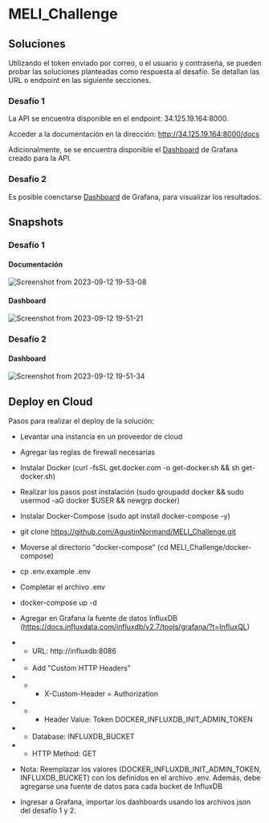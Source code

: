 # MELI_Challenge

## Soluciones

Utilizando el token enviado por correo, o el usuario y contraseña, se pueden probar las soluciones planteadas como respuesta al desafío. Se detallan las URL o endpoint en las siguiente secciones.

### Desafío 1

La API se encuentra disponible en el endpoint: 34.125.19.164:8000.

Acceder a la documentación en la dirección: http://34.125.19.164:8000/docs

Adicionalmente, se se encuentra disponible el [Dashboard](http://34.125.19.164:3000/d/d789e151-3b2f-41da-a6a4-d63afccd77fa/api-dashboard?orgId=1) de Grafana creado para la API.

### Desafío 2

Es posible coenctarse [Dashboard](http://34.125.19.164:3000/d/e8677d8e-67d0-4f6e-8415-f9c53619aba0/downtime-dashboard?orgId=1) de Grafana, para visualizar los resultados.

## Snapshots

### Desafío 1

#### Documentación
![Screenshot from 2023-09-12 19-53-08](https://github.com/AgustinNormand/MELI_Challenge/assets/48933518/8903399a-d032-480a-915b-e9575fb31e01)

#### Dashboard
![Screenshot from 2023-09-12 19-51-21](https://github.com/AgustinNormand/MELI_Challenge/assets/48933518/b77bcd1b-5518-417a-acc5-162998b1cbbd)

### Desafío 2

#### Dashboard
![Screenshot from 2023-09-12 19-51-34](https://github.com/AgustinNormand/MELI_Challenge/assets/48933518/87477786-7613-43ec-b929-8b06b1aec309)





## Deploy en Cloud

Pasos para realizar el deploy de la solución:

* Levantar una instancia en un proveedor de cloud

* Agregar las reglas de firewall necesarias

* Instalar Docker (curl -fsSL get.docker.com -o get-docker.sh && sh get-docker.sh)

* Realizar los pasos post instalación (sudo groupadd docker && sudo usermod -aG docker $USER && newgrp docker)

* Instalar Docker-Compose (sudo apt install docker-compose -y)

* git clone https://github.com/AgustinNormand/MELI_Challenge.git

* Moverse al directorio "docker-compose" (cd MELI_Challenge/docker-compose)

* cp .env.example .env

* Completar el archivo .env

* docker-compose up -d

* Agregar en Grafana la fuente de datos InfluxDB (https://docs.influxdata.com/influxdb/v2.7/tools/grafana/?t=InfluxQL)
* * URL: http://influxdb:8086
* * Add "Custom HTTP Headers"
* * * X-Custom-Header = Authorization
* * * Header Value: Token DOCKER_INFLUXDB_INIT_ADMIN_TOKEN
* * Database: INFLUXDB_BUCKET
* * HTTP Method: GET

* Nota: Reemplazar los valores (DOCKER_INFLUXDB_INIT_ADMIN_TOKEN, INFLUXDB_BUCKET) con los definidos en el archivo .env. Además, debe agregarse una fuente de datos para cada bucket de InfluxDB

* Ingresar a Grafana, importar los dashboards usando los archivos json del desafío 1 y 2.


